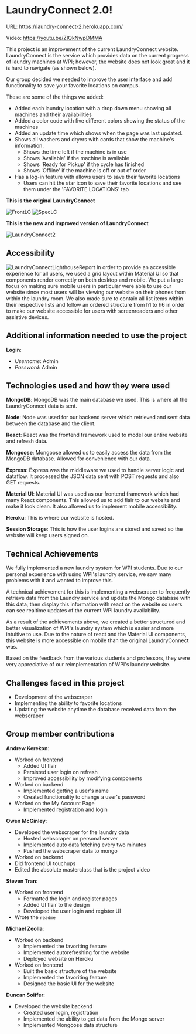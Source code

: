 # LaundryConnect 2.0!

URL: https://laundry-connect-2.herokuapp.com/

Video: https://youtu.be/ZIQkNwpDMMA

This project is an improvement of the current LaundryConnect website. LaundryConnect is the service which provides data on the current progress of laundry machines at WPI; however, the website does not look great and it is hard to navigate (as shown below).

Our group decided we needed to improve the user interface and add functionality to save your favorite locations on campus.

These are some of the things we added:
- Added each laundry location with a drop down menu showing all machines and their availabilities
- Added a color code with five different colors showing the status of the machines
- Added an update time which shows when the page was last updated.
- Shows all washers and dryers with cards that show the machine's information.
  - Shows the time left if the machine is in use
  - Shows 'Avaliable' if the machine is available
  - Shows 'Ready for Pickup' if the cycle has finished
  - Shows 'Offline' if the machine is off or out of order
- Has a log-in feature with allows users to save their favorite locations
  - Users can hit the star icon to save their favorite locations and see them under the 'FAVORITE LOCATIONS' tab

**This is the original LaundryConnect**

![FrontLC](./images/laundryconnect1.png)
![SpecLC](./images/laundryconnect1main.png)

**This is the new and improved version of LaundryConnect**

![LaundryConnect2](./images/laundryconnect2.png)

## Accessibility
![LaundryConnectLighthouseReport](./images/LaundryConnectLighthouseReport.png)
In order to provide an accessible experience for all users, we used a grid layout within Material UI so that components render correctly on both desktop and mobile. We put a large focus on making sure mobile users in particular were able to use our website since most users will be viewing our website on their phones from within the laundry room. We also made sure to contain all list items within their respective lists and follow an ordered structure from h1 to h6 in order to make our website accessible for users with screenreaders and other assistive devices.

## Additional information needed to use the project

**Login**:
- *Username*: Admin
- *Password*: Admin

## Technologies used and how they were used

**MongoDB**: MongoDB was the main database we used. This is where all the LaundryConnect data is sent.

**Node**: Node was used for our backend server which retrieved and sent data between the database and the client.

**React**: React was the frontend framework used to model our entire website and refresh data.

**Mongoose**: Mongoose allowed us to easily access the data from the MongoDB database. Allowed for convenience with our data.

**Express**: Express was the middleware we used to handle server logic and dataflow. It processed the JSON data sent with POST requests and also GET requests.

**Material UI**: Material UI was used as our frontend framework which had many React components. This allowed us to add flair to our website and make it look clean. It also allowed us to implement mobile accessibility.

**Heroku**: This is where our website is hosted.

**Session Storage**: This is how the user logins are stored and saved so the website will keep users signed on.


## Technical Achievements

We fully implemented a new laundry system for WPI students. Due to our personal experience with using WPI's laundry service, we saw many problems with it and wanted to improve this. 

A technical achievement for this is implementing a webscraper to frequently retrieve data from the Laundry service and update the Mongo database with this data, then display this information with react on the website so users can see realtime updates of the current WPI laundry availability.

As a result of the achievements above, we created a better structured and better visualization of WPI's laundry system which is easier and more intuitive to use. Due to the nature of react and the Material UI components, this website is more accessible on mobile than the original LaundryConnect was.

Based on the feedback from the various students and professors, they were very appreciative of our reimplementation of WPI's laundry website.

## Challenges faced in this project

- Development of the webscraper
- Implementing the ability to favorite locations
- Updating the website anytime the database received data from the webscraper

## Group member contributions

**Andrew Kerekon**:
- Worked on frontend
  - Added UI flair
  - Persisted user login on refresh
  - Improved accessibility by modifying components
- Worked on backend
  - Implemented getting a user's name
  - Created functionality to change a user's password
- Worked on the My Account Page
  - Implemented registration and login

**Owen McGinley**:
- Developed the webscraper for the laundry data
  - Hosted webscraper on personal server
  - Implemented auto data fetching every two minutes
  - Pushed the webscraper data to mongo
- Worked on backend
- Did frontend UI touchups
- Edited the absolute masterclass that is the project video

**Steven Tran**:
- Worked on frontend
  - Formatted the login and register pages
  - Added UI flair to the design
  - Developed the user login and register UI
- Wrote the `readme` 

**Michael Zeolla**:
- Worked on backend
  - Implemented the favoriting feature
  - Implemented autorefreshing for the website
  - Deployed website on Heroku
- Worked on frontend
  - Built the basic structure of the website
  - Implemented the favoriting feature
  - Designed the basic UI for the website

**Duncan Soiffer**:
- Developed the website backend
  - Created user login, registration
  - Implemented the ability to get data from the Mongo server
  - Implemented Mongoose data structure
